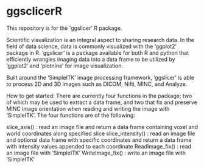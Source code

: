 # ggsclicerR
This repository is for the 'ggslicer' R package.

Scientific visualization is an integral aspect to sharing research data. In the field of data science, data is commonly visualized with the ‘ggplot2’ package in R. ‘ggslicer’ is a package available for both R and python that efficiently wrangles imaging data into a data frame to be utilized by ‘ggplot2’ and ‘plotnine’ for image visualization.

Built around the ‘SimpleITK’ image processing framework, ‘ggslicer’ is able to process 2D and 3D images such as DICOM, Nifti, MINC, and Analyze.

How to get started:
There are currently four functions in the package; two of which may be used to extract a data frame, and two that fix and preserve MINC image orientation when reading and writing the image with ‘SimpleITK’. The four functions are of the following:

slice_axis() : read an image file and return a data frame containing voxel and world 			coordinates along specified slice
slice_intensity() : read an image file and optional data frame with specific coordinates 			and return a data frame with intensity values appended to each 				coordinate
ReadImage_fix() : read an image file with ‘SimpleITK’
WriteImage_fix() : write an image file with ‘SimpleITK’
